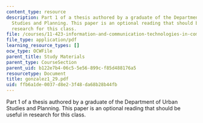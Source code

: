 ```yaml
---
content_type: resource
description: Part 1 of a thesis authored by a graduate of the Department of Urban
  Studies and Planning. This paper is an optional reading that should be useful in
  research for this class.
file: /courses/11-423-information-and-communication-technologies-in-community-development-spring-2004/ffb6a1de0037d8e23f48da68b28b44fb_gonzalez1_29.pdf
file_type: application/pdf
learning_resource_types: []
ocw_type: OCWFile
parent_title: Study Materials
parent_type: CourseSection
parent_uid: b122e7b4-06c5-5e56-899c-f85d488176a5
resourcetype: Document
title: gonzalez1_29.pdf
uid: ffb6a1de-0037-d8e2-3f48-da68b28b44fb
---
```

Part 1 of a thesis authored by a graduate of the Department of Urban Studies and Planning. This paper is an optional reading that should be useful in research for this class.

